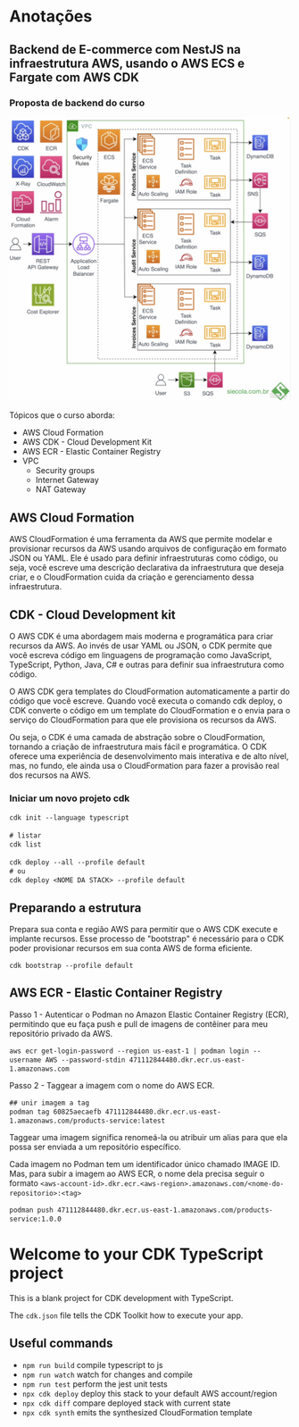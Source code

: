 # Anotações
## Backend de E-commerce com NestJS na infraestrutura AWS, usando o AWS ECS e Fargate com AWS CDK
### Proposta de backend do curso 
![System Design ](./system-design.png)

Tópicos que o curso aborda:
- AWS Cloud Formation
- AWS CDK - Cloud Development Kit
- AWS ECR - Elastic Container Registry
- VPC
    - Security groups
    - Internet Gateway
    - NAT Gateway

## AWS Cloud Formation

AWS CloudFormation é uma ferramenta da AWS que permite modelar e provisionar recursos da AWS usando arquivos de configuração em formato JSON ou YAML. Ele é usado para definir infraestruturas como código, ou seja, você escreve uma descrição declarativa da infraestrutura que deseja criar, e o CloudFormation cuida da criação e gerenciamento dessa infraestrutura.

## CDK - Cloud Development kit
O AWS CDK é uma abordagem mais moderna e programática para criar recursos da AWS. Ao invés de usar YAML ou JSON, o CDK permite que você escreva código em linguagens de programação como JavaScript, TypeScript, Python, Java, C# e outras para definir sua infraestrutura como código.

O AWS CDK gera templates do CloudFormation automaticamente a partir do código que você escreve. Quando você executa o comando cdk deploy, o CDK converte o código em um template do CloudFormation e o envia para o serviço do CloudFormation para que ele provisiona os recursos da AWS.

Ou seja, o CDK é uma camada de abstração sobre o CloudFormation, tornando a criação de infraestrutura mais fácil e programática. O CDK oferece uma experiência de desenvolvimento mais interativa e de alto nível, mas, no fundo, ele ainda usa o CloudFormation para fazer a provisão real dos recursos na AWS.

### Iniciar um novo projeto cdk
```shell
cdk init --language typescript

# listar 
cdk list

cdk deploy --all --profile default
# ou 
cdk deploy <NOME DA STACK> --profile default
```

## Preparando a estrutura
Prepara sua conta e região AWS para permitir que o AWS CDK execute e implante recursos. Esse processo de "bootstrap" é necessário para o CDK poder provisionar recursos em sua conta AWS de forma eficiente.
```shell
cdk bootstrap --profile default 
```

## AWS ECR - Elastic Container Registry 

Passo 1 - Autenticar o Podman no Amazon Elastic Container Registry (ECR), permitindo que eu faça push e pull de imagens de contêiner para meu repositório privado da AWS.
```shell
aws ecr get-login-password --region us-east-1 | podman login --username AWS --password-stdin 471112844480.dkr.ecr.us-east-1.amazonaws.com
```

Passo 2 - Taggear a imagem com o nome do AWS ECR.
```shell
## unir imagem a tag
podman tag 60825aecaefb 471112844480.dkr.ecr.us-east-1.amazonaws.com/products-service:latest
```
Taggear uma imagem significa renomeá-la ou atribuir um alias para que ela possa ser enviada a um repositório específico.

Cada imagem no Podman tem um identificador único chamado IMAGE ID. Mas, para subir a imagem ao AWS ECR, o nome dela precisa seguir o formato `<aws-account-id>.dkr.ecr.<aws-region>.amazonaws.com/<nome-do-repositorio>:<tag>`


```shell
podman push 471112844480.dkr.ecr.us-east-1.amazonaws.com/products-service:1.0.0
```

# Welcome to your CDK TypeScript project

This is a blank project for CDK development with TypeScript.

The `cdk.json` file tells the CDK Toolkit how to execute your app.

## Useful commands

* `npm run build`   compile typescript to js
* `npm run watch`   watch for changes and compile
* `npm run test`    perform the jest unit tests
* `npx cdk deploy`  deploy this stack to your default AWS account/region
* `npx cdk diff`    compare deployed stack with current state
* `npx cdk synth`   emits the synthesized CloudFormation template
